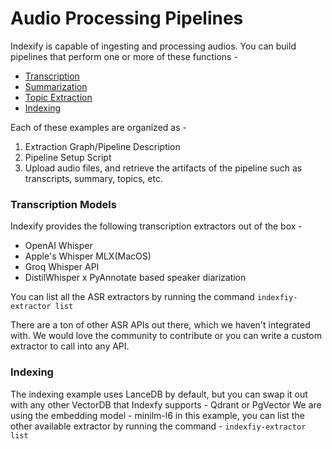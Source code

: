 # Audio Processing Pipelines

Indexify is capable of ingesting and processing audios. You can build pipelines that perform one or more of these functions - 
- [Transcription](transcription)
- [Summarization](summarization)
- [Topic Extraction](topic_extraction)
- [Indexing](chunking_and_indexing)

Each of these examples are organized as - 
1. Extraction Graph/Pipeline Description
2. Pipeline Setup Script
3. Upload audio files, and retrieve the artifacts of the pipeline such as transcripts, summary, topics, etc.


### Transcription Models 
Indexify provides the following transcription extractors out of the box - 
- OpenAI Whisper
- Apple's Whisper MLX(MacOS)
- Groq Whisper API
- DistilWhisper x PyAnnotate based speaker diarization

You can list all the ASR extractors by running the command `indexfiy-extractor list`

There are a ton of other ASR APIs out there, which we haven't integrated with. We would love the community to contribute or you can write a custom extractor to call into any API.

### Indexing 
The indexing example uses LanceDB by default, but you can swap it out with any other VectorDB that Indexfy supports - Qdrant or PgVector
We are using the embedding model - minilm-l6 in this example, you can list the other available extractor by running the command - `indexfiy-extractor list`
